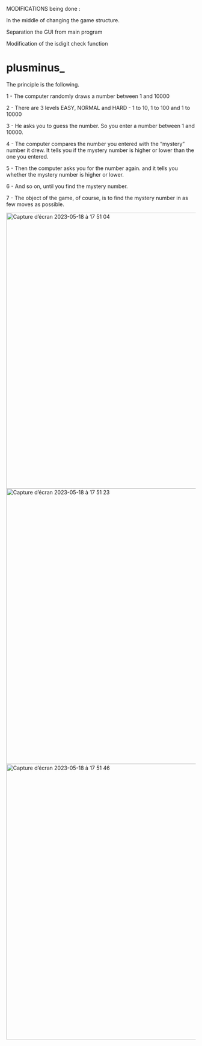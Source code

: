 MODIFICATIONS being done :

In the middle of changing the game structure.

Separation the GUI from main program

Modification of the isdigit check function



# plusminus_

The principle is the following.

1 - The computer randomly draws a number between 1 and 10000

2 - There are 3 levels EASY, NORMAL and HARD - 1 to 10, 1 to 100 and 1 to 10000

3 - He asks you to guess the number. So you enter a number between 1 and 10000.

4 - The computer compares the number you entered with the “mystery” number it drew.
It tells you if the mystery number is higher or lower than the one you entered.

5 - Then the computer asks you for the number again.
and it tells you whether the mystery number is higher or lower.

6 - And so on, until you find the mystery number. 

7 - The object of the game, of course, is to find the mystery number in as few moves as possible. 


<img width="734" alt="Capture d’écran 2023-05-18 à 17 51 04" src="https://github.com/NigeParis/plusminus_/assets/128382762/a67a8414-c9cd-48da-9321-0e69f4614a1f">
<img width="734" alt="Capture d’écran 2023-05-18 à 17 51 23" src="https://github.com/NigeParis/plusminus_/assets/128382762/09fba7b5-426f-4873-80f7-49c5b19bdef5">
<img width="734" alt="Capture d’écran 2023-05-18 à 17 51 46" src="https://github.com/NigeParis/plusminus_/assets/128382762/20ea7d50-c5ed-4342-8ec3-20b613f15b95">
